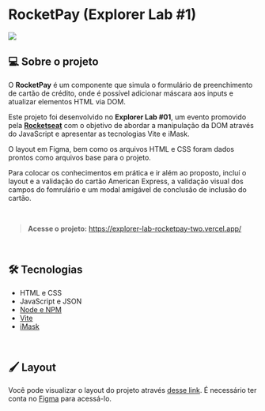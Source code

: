 # RocketPay (Explorer Lab #1)

[![](https://raw.githubusercontent.com/dipimentel/explorer-lab-rocketpay/main/.github/project.png
)](https://explorer-lab-rocketpay-two.vercel.app/)

## 💻 Sobre o projeto
O **RocketPay** é um componente que simula o formulário de preenchimento de cartão de crédito, onde é possível adicionar máscara aos inputs e atualizar elementos HTML via DOM.

Este projeto foi desenvolvido no **Explorer Lab #01**, um evento promovido pela [**Rocketseat**](https://www.rocketseat.com.br/) com o objetivo de abordar a manipulação da DOM através do JavaScript e apresentar as tecnologias Vite e iMask.

O layout em Figma, bem como os arquivos HTML e CSS foram dados prontos como arquivos base para o projeto.

Para colocar os conhecimentos em prática e ir além ao proposto, incluí o layout e a validação do cartão American Express, a validação visual dos campos do fomrulário e um modal amigável de conclusão de inclusão do cartão.

&nbsp;
>**Acesse o projeto:** <https://explorer-lab-rocketpay-two.vercel.app/>

&nbsp;
## 🛠 Tecnologias
- HTML e CSS
- JavaScript e JSON
- [Node e NPM](https://nodejs.org/)
- [Vite](https://vitejs.dev/)
- [iMask](https://imask.js.org)

&nbsp;
## 🖌 Layout
Você pode visualizar o layout do projeto através [desse link](https://www.figma.com/file/gpqavL469k0pPUGOmAQEM9/Explorer-Lab-%2301/duplicate). É necessário ter conta no [Figma](https://figma.com) para acessá-lo.
